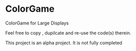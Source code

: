 # ColorGame
ColorGame for Large Displays

Feel free to copy , dupilcate and re-use the code(s) therein.

This project is an alpha project. It is not fully completed
